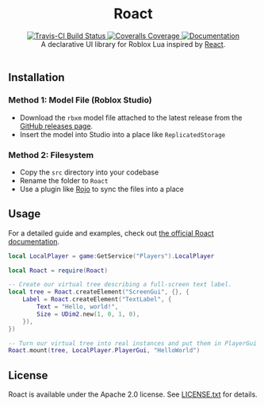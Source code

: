<h1 align="center">Roact</h1>
<div align="center">
	<a href="https://travis-ci.org/Roblox/roact">
		<img src="https://api.travis-ci.org/Roblox/roact.svg?branch=master" alt="Travis-CI Build Status" />
	</a>
	<a href="https://coveralls.io/github/Roblox/roact?branch=master">
		<img src="https://coveralls.io/repos/github/Roblox/roact/badge.svg?branch=master" alt="Coveralls Coverage" />
	</a>
	<a href="https://roblox.github.io/roact">
		<img src="https://img.shields.io/badge/docs-website-green.svg" alt="Documentation" />
	</a>
</div>

<div align="center">
	A declarative UI library for Roblox Lua inspired by <a href="https://reactjs.org">React</a>.
</div>

<div>&nbsp;</div>

## Installation

### Method 1: Model File (Roblox Studio)
* Download the `rbxm` model file attached to the latest release from the [GitHub releases page](https://github.com/Roblox/Roact/releases).
* Insert the model into Studio into a place like `ReplicatedStorage`

### Method 2: Filesystem
* Copy the `src` directory into your codebase
* Rename the folder to `Roact`
* Use a plugin like [Rojo](https://github.com/LPGhatguy/rojo) to sync the files into a place

## Usage
For a detailed guide and examples, check out [the official Roact documentation](https://roblox.github.io/roact).

```lua
local LocalPlayer = game:GetService("Players").LocalPlayer

local Roact = require(Roact)

-- Create our virtual tree describing a full-screen text label.
local tree = Roact.createElement("ScreenGui", {}, {
	Label = Roact.createElement("TextLabel", {
		Text = "Hello, world!",
		Size = UDim2.new(1, 0, 1, 0),
	}),
})

-- Turn our virtual tree into real instances and put them in PlayerGui
Roact.mount(tree, LocalPlayer.PlayerGui, "HelloWorld")
```

## License
Roact is available under the Apache 2.0 license. See [LICENSE.txt](LICENSE.txt) for details.